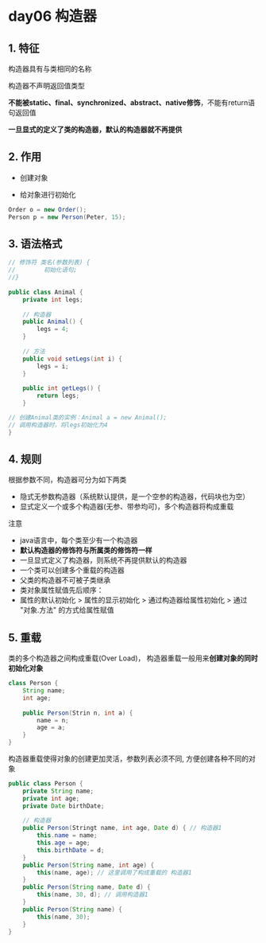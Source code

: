 day06 构造器
==



## 1. 特征
构造器具有与类相同的名称

构造器不声明返回值类型

**不能被static、final、synchronized、abstract、native修饰**，不能有return语句返回值

**一旦显式的定义了类的构造器，默认的构造器就不再提供**



## 2. 作用

+ 创建对象

* 给对象进行初始化

```java
Order o = new Order();
Person p = new Person(Peter, 15);
```



## 3. 语法格式

```java
// 修饰符 类名(参数列表) {
//        初始化语句;
//}
    
public class Animal {
    private int legs;
    
    // 构造器
    public Animal() {
        legs = 4;
    }
    
    // 方法
    public void setLegs(int i) {
        legs = i;
    }
    
    public int getLegs() {
        return legs;
    }

// 创建Animal类的实例：Animal a = new Animal();
// 调用构造器时，将legs初始化为4
}
```



## 4. 规则

根据参数不同，构造器可分为如下两类

+ 隐式无参数构造器（系统默认提供，是一个空参的构造器，代码块也为空）  
+ 显式定义一个或多个构造器(无参、带参均可)，多个构造器将构成重载

注意

+ java语言中，每个类至少有一个构造器  
+ **默认构造器的修饰符与所属类的修饰符一样**  
+ 一旦显式定义了构造器，则系统不再提供默认的构造器  
+ 一个类可以创建多个重载的构造器  
+ 父类的构造器不可被子类继承
+ 类对象属性赋值先后顺序：  
+ 属性的默认初始化 > 属性的显示初始化 > 通过构造器给属性初始化 > 通过 "对象.方法" 的方式给属性赋值



## 5. 重载
类的多个构造器之间构成重载(Over Load)， 构造器重载一般用来**创建对象的同时初始化对象**

```java
class Person {
    String name;
    int age;
    
    public Person(Strin n, int a) {
        name = n;
        age = a;
    }
}
```

构造器重载使得对象的创建更加灵活，参数列表必须不同, 方便创建各种不同的对象

```java
public class Person {
    private String name;
    private int age;
    private Date birthDate;
    
    // 构造器
    public Person(Stringt name, int age, Date d) { // 构造器1
        this.name = name;
        this.age = age;
        this.birthDate = d;
    }
    public Person(String name, int age) {
        this(name, age); // 这里调用了构成重载的 构造器1
    }
    public Person(String name, Date d) {
        this(name, 30, d); // 调用构造器1
    }
    public Person(String name) {        
        this(name, 30);
    }
}
```


